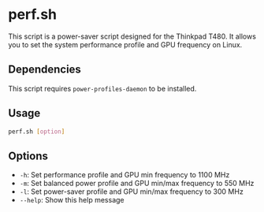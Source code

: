 # perf.sh

This script is a power-saver script designed for the Thinkpad T480. It allows you to set the system performance profile and GPU frequency on Linux.

## Dependencies

This script requires `power-profiles-daemon` to be installed.

## Usage

```bash
perf.sh [option]
```

## Options

*   `-h`: Set performance profile and GPU min frequency to 1100 MHz
*   `-m`: Set balanced power profile and GPU min/max frequency to 550 MHz
*   `-l`: Set power-saver profile and GPU min/max frequency to 300 MHz
*   `--help`: Show this help message
